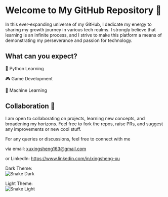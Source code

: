 # Welcome to My GitHub Repository :wave:

In this ever-expanding universe of my GitHub, I dedicate my energy to sharing my growth journey in various tech realms. I strongly believe that learning is an infinite process, and I strive to make this platform a means of demonstrating my perseverance and passion for technology.

## What can you expect?

:snake: Python Learning 

:video_game: Game Development 

:robot: Machine Learning 

## Collaboration :handshake:
I am open to collaborating on projects, learning new concepts, and broadening my horizons. Feel free to fork the repos, raise PRs, and suggest any improvements or new cool stuff.

For any queries or discussions, feel free to connect with me 

via email: xuxingsheng163@gmail.com 

or LinkedIn: https://www.linkedin.com/in/xingsheng-xu 

Dark Theme:  
![Snake Dark](url-for-github-snake-dark.svg)

Light Theme:  
![Snake Light](url-for-github-snake.svg)
